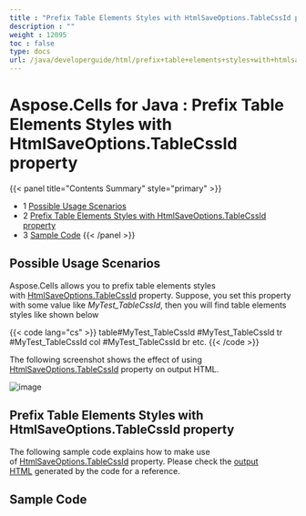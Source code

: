 ```yaml
---
title : "Prefix Table Elements Styles with HtmlSaveOptions.TableCssId property" 
description : "" 
weight : 12095 
toc : false
type: docs
url: /java/developerguide/html/prefix+table+elements+styles+with+htmlsaveoptions.tablecssid+property/
---
```


# Aspose.Cells for Java : Prefix Table Elements Styles with HtmlSaveOptions.TableCssId property


{{< panel title="Contents Summary" style="primary" >}}
*   1 [Possible Usage Scenarios](#possible-usage-scenarios)
*   2 [Prefix Table Elements Styles with HtmlSaveOptions.TableCssId property](#prefix-table-elements-styles-with-htmlsaveoptions.tablecssid-property)
*   3 [Sample Code](#sample-code)
{{< /panel >}}
 

## Possible Usage Scenarios

Aspose.Cells allows you to prefix table elements styles with [HtmlSaveOptions.TableCssId](https://apireference.aspose.com/javascript/cells/aspose.cells/htmlsaveoptions#TableCssId) property. Suppose, you set this property with some value like *MyTest\_TableCssId*, then you will find table elements styles like shown below

{{< code lang="cs" >}}
table#MyTest_TableCssId
#MyTest_TableCssId tr
#MyTest_TableCssId col
#MyTest_TableCssId br
etc.
{{< /code >}}

The following screenshot shows the effect of using [HtmlSaveOptions.TableCssId](https://apireference.aspose.com/javascript/cells/aspose.cells/htmlsaveoptions#TableCssId) property on output HTML. 

![image](https://docs2.aspose.com/cells/java/attachments/60229107/60489788.png)  

## Prefix Table Elements Styles with HtmlSaveOptions.TableCssId property

The following sample code explains how to make use of [HtmlSaveOptions.TableCssId](https://apireference.aspose.com/javascript/cells/aspose.cells/htmlsaveoptions#TableCssId) property. Please check the [output HTML](https://docs2.aspose.com/cells/java/attachments/60229107/60489791.zip) generated by the code for a reference.

## Sample Code

